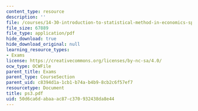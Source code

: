 ```yaml
---
content_type: resource
description: ''
file: /courses/14-30-introduction-to-statistical-method-in-economics-spring-2006/50d6ca6dabaaac87c370932438da8e44_ps3.pdf
file_size: 67889
file_type: application/pdf
hide_download: true
hide_download_original: null
learning_resource_types:
- Exams
license: https://creativecommons.org/licenses/by-nc-sa/4.0/
ocw_type: OCWFile
parent_title: Exams
parent_type: CourseSection
parent_uid: c8394d1a-1cb1-b74a-b4b9-8cb2c6f57ef7
resourcetype: Document
title: ps3.pdf
uid: 50d6ca6d-abaa-ac87-c370-932438da8e44
---
```

